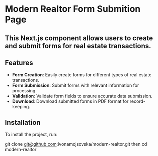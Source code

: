 # Modern Realtor Form Submition Page

## This Next.js component allows users to create and submit forms for real estate transactions.

## Features

- **Form Creation**: Easily create forms for different types of real estate transactions.
- **Form Submission**: Submit forms with relevant information for processing.
- **Validation**: Validate form fields to ensure accurate data submission.
- **Download**: Download submitted forms in PDF format for record-keeping.

## Installation

To install the project, run:

git clone git@github.com:ivonamojsovska/modern-realtor.git then cd modern-realtor

